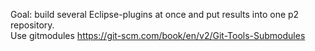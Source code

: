 
Goal:
build several Eclipse-plugins at once
and put results into one p2 repository.  
Use gitmodules https://git-scm.com/book/en/v2/Git-Tools-Submodules

